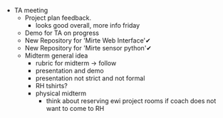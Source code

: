 - TA meeting
    - Project plan feedback.
        - looks good overall, more info friday
    - Demo for TA on progress
    - New Repository for 'Mirte Web Interface'✔
    - New Repository for 'Mirte sensor python'✔
    - Midterm general idea
        - rubric for midterm -> follow
        - presentation and demo
        - presentation not strict and not formal
        - RH tshirts?
        - physical midterm
            - think about reserving ewi project rooms if coach does not want to come to RH